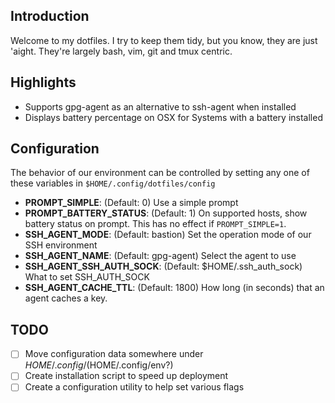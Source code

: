 ## Introduction

Welcome to my dotfiles. I try to keep them tidy, but you know, they are just
'aight. They're largely bash, vim, git and tmux centric.

## Highlights

* Supports gpg-agent as an alternative to ssh-agent when installed
* Displays battery percentage on OSX for Systems with a battery installed

## Configuration

The behavior of our environment can be controlled by setting any one of these
variables in `$HOME/.config/dotfiles/config`

* **PROMPT_SIMPLE**: (Default: 0) Use a simple prompt
* **PROMPT_BATTERY_STATUS**: (Default: 1) On supported hosts, show battery status on prompt. This has no effect if `PROMPT_SIMPLE=1`.
* **SSH_AGENT_MODE**: (Default: bastion) Set the operation mode of our SSH environment
* **SSH_AGENT_NAME**: (Default: gpg-agent) Select the agent to use
* **SSH_AGENT_SSH_AUTH_SOCK**: (Default: $HOME/.ssh_auth_sock) What to set SSH_AUTH_SOCK
* **SSH_AGENT_CACHE_TTL**: (Default: 1800) How long (in seconds) that an agent caches a key.

## TODO

- [ ] Move configuration data somewhere under $HOME/.config/ ($HOME/.config/env?)
- [ ] Create installation script to speed up deployment
- [ ] Create a configuration utility to help set various flags
